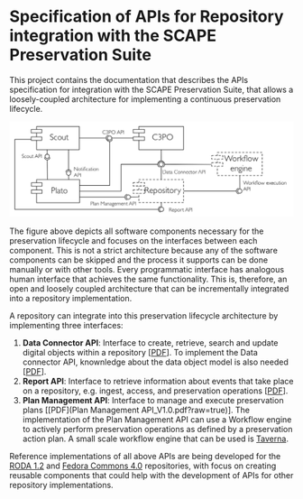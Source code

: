 # Specification of APIs for Repository integration with the SCAPE Preservation Suite

This project contains the documentation that describes the APIs specification for integration with the SCAPE Preservation Suite, that allows a loosely-coupled architecture for implementing a continuous preservation lifecycle.

![SCAPE Preservation Suite](doc/images/Implementation.png "SCAPE Preservation Suite")

The figure above depicts all software components necessary for the preservation lifecycle and focuses on the interfaces between each component. This is not a strict architecture because any of the software components can be skipped and the process it supports can be done manually or with other tools. Every programmatic interface has analogous human interface that achieves the same functionality. This is, therefore, an open and loosely coupled architecture that can be incrementally integrated into a repository implementation.

A repository can integrate into this preservation lifecycle architecture by implementing three interfaces:

1. **Data Connector API**: Interface to create, retrieve, search and update digital objects within a repository \[[PDF](Data_Connector-API_V1.1.pdf?raw=true)\]. To implement the Data connector API, knownledge about the data object model is also needed \[[PDF](Digital_Object_Model_V1.0.pdf?raw=true)\].
2. **Report API**: Interface to retrieve information about events that take place on a repository, e.g. ingest, access, and preservation operations \[[PDF](ReportAPI_V1.0.pdf?raw=true)\].
3. **Plan Management API**: Interface to manage and execute preservation plans \[[PDF](Plan Management API_V1.0.pdf?raw=true)\]. The implementation of the Plan Management API can use a Workflow engine to actively perform preservation operations as defined by a preservation action plan. A small scale workflow engine that can be used is [Taverna](http://www.taverna.org.uk).

Reference implementations of all above APIs are being developed for the [RODA 1.2](http://www.roda-community.org) and [Fedora Commons 4.0](http://www.fedora-commons.org) repositories, with focus on creating reusable components that could help with the development of APIs for other repository implementations.
